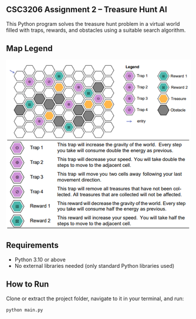 ## CSC3206 Assignment 2 – Treasure Hunt AI
This Python program solves the treasure hunt problem in a virtual world filled with traps, rewards, and obstacles using a suitable search algorithm.

## Map Legend
![Legend](images/legend.png)
![Legend 2](images/legend2.png)

## Requirements
- Python 3.10 or above
- No external libraries needed (only standard Python libraries used)

## How to Run
Clone or extract the project folder, navigate to it in your terminal, and run:

```bash
python main.py
